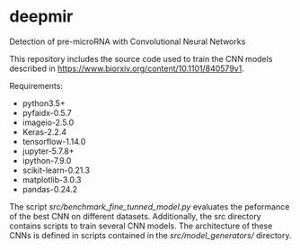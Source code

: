 # deepmir
Detection of pre-microRNA with Convolutional Neural Networks

This repository includes the source code used to train the CNN models described in https://www.biorxiv.org/content/10.1101/840579v1.

Requirements:
* python3.5+
* pyfaidx-0.5.7
* imageio-2.5.0 
* Keras-2.2.4 
* tensorflow-1.14.0
* jupyter-5.7.8+
* ipython-7.9.0
* scikit-learn-0.21.3
* matplotlib-3.0.3
* pandas-0.24.2

The script *src/benchmark_fine_tunned_model.py* evaluates the peformance of the best CNN on different datasets. Additionally, the src directory contains scripts to train several CNN models. The architecture of these CNNs is defined in scripts contained in the *src/model_generators/* directory.

